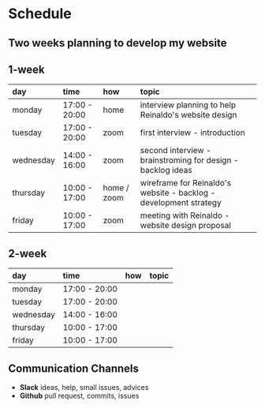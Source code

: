 # Schedule

## Two weeks planning to develop my website

## 1-week

| day       | time          | how         | topic                                                             |
| :-------- | :------------ | :---------- | :---------------------------------------------------------------- |
| monday    | 17:00 - 20:00 | home        | interview planning to help Reinaldo's website design              |
| tuesday   | 17:00 - 20:00 | zoom        | first interview - introduction                                    |
| wednesday | 14:00 - 16:00 | zoom        | second interview - brainstroming for design - backlog ideas       |
| thursday  | 10:00 - 17:00 | home / zoom | wireframe for Reinaldo's website - backlog - development strategy |
| friday    | 10:00 - 17:00 | zoom        | meeting with Reinaldo - website design proposal                   |

## 2-week

| day       | time          | how | topic |
| :-------- | :------------ | :-- | :---- |
| monday    | 17:00 - 20:00 |     |       |
| tuesday   | 17:00 - 20:00 |     |       |
| wednesday | 14:00 - 16:00 |     |       |
| thursday  | 10:00 - 17:00 |     |       |
| friday    | 10:00 - 17:00 |     |       |

## Communication Channels

- **Slack** ideas, help, small issues, advices
- **Github** pull request, commits, issues
